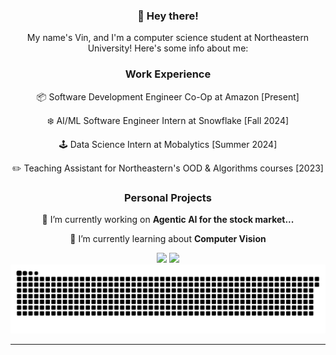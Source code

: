 <div align="center">

 ### 👋 Hey there!

 My name's Vin, and I'm a computer science student at Northeastern University! Here's some info about me:

 ### Work Experience

 📦 Software Development Engineer Co-Op at Amazon [Present]

 ❄️ AI/ML Software Engineer Intern at Snowflake [Fall 2024]

 🕹️ Data Science Intern at Mobalytics [Summer 2024]

 ✏️ Teaching Assistant for Northeastern's OOD & Algorithms courses [2023]

 ### Personal Projects

 🔭 I’m currently working on **Agentic AI for the stock market...**
 
 🌱 I’m currently learning about **Computer Vision**

 </div>

<div align="center">
    <img src="https://skillicons.dev/icons?i=html,css,vscode,github,git" />
    <img src="https://skillicons.dev/icons?i=python,javascript,c,java,mysql" /><br>
</div>
<div align="center">
  <img alt="snake eating my contributions" src="https://raw.githubusercontent.com/Allicai/Allicai/output/github-contribution-grid-snake.svg" />
</div>

<hr/>

